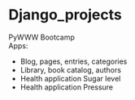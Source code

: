 # Django_projects
PyWWW Bootcamp  
Apps:  
 - Blog, pages, entries, categories  
 - Library, book catalog, authors  
 - Health application Sugar level  
 - Health application Pressure

